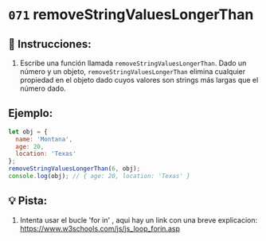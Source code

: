 # `071` removeStringValuesLongerThan

## 📝 Instrucciones:

1. Escribe una función llamada `removeStringValuesLongerThan`. Dado un número y un objeto, `removeStringValuesLongerThan` elimina cualquier propiedad en el objeto dado cuyos valores son strings más largas que el número dado.

## Ejemplo:

```Javascript
let obj = {
  name: 'Montana',
  age: 20,
  location: 'Texas'
};
removeStringValuesLongerThan(6, obj);
console.log(obj); // { age: 20, location: 'Texas' }
```

## :bulb: Pista:
1. Intenta usar el bucle 'for in' , aqui hay un link con una breve explicacion: https://www.w3schools.com/js/js_loop_forin.asp